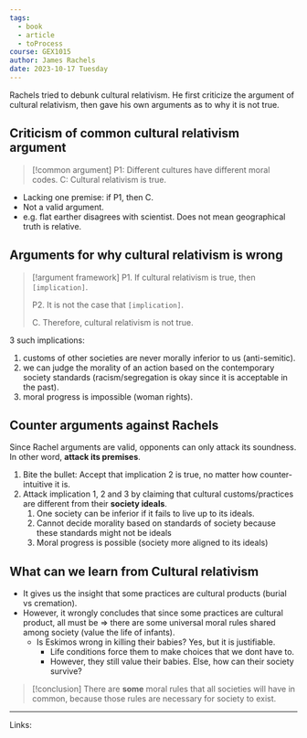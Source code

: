 ```yaml
---
tags:
  - book
  - article
  - toProcess
course: GEX1015
author: James Rachels
date: 2023-10-17 Tuesday
---
```

Rachels tried to debunk cultural relativism. He first criticize the argument of cultural relativism, then gave his own arguments as to why it is not true.

## Criticism of common cultural relativism argument

>[!common argument]
> P1: Different cultures have different moral codes.
> C: Cultural relativism is true.

- Lacking one premise: if P1, then C.
- Not a valid argument. 
- e.g. flat earther disagrees with scientist. Does not mean geographical truth is relative.

## Arguments for why cultural relativism is wrong

>[!argument framework]
> P1. If cultural relativism is true, then `[implication]`. 
> 
> P2. It is not the case that `[implication]`. 
> 
> C. Therefore, cultural relativism is not true.


3 such implications:
1. customs of other societies are never morally inferior to us (anti-semitic).
2. we can judge the morality of an action based on the contemporary society standards (racism/segregation is okay since it is acceptable in the past).
3. moral progress is impossible (woman rights).

## Counter arguments against Rachels

Since Rachel arguments are valid, opponents can only attack its soundness. In other word, **attack its premises**.

1. Bite the bullet: Accept that implication 2 is true, no matter how counter-intuitive it is.
2. Attack implication 1, 2 and 3 by claiming that cultural customs/practices are different from their **society ideals**. 
	1. One society can be inferior if it fails to live up to its ideals.
	2. Cannot decide morality based on standards of society because these standards might not be ideals
	3. Moral progress is possible (society more aligned to its ideals)

## What can we learn from Cultural relativism

- It gives us the insight that some practices are cultural products (burial vs cremation).
- However, it wrongly concludes that since some practices are cultural product, all must be => there are some universal moral rules shared among society (value the life of infants).
	- Is Eskimos wrong in killing their babies? Yes, but it is justifiable.
		- Life conditions force them to make choices that we dont have to.
		- However, they still value their babies. Else, how can their society survive?

> [!conclusion]
> There are **some** moral rules that all societies will have in common, because those rules are necessary for society to exist.







---
Links:
